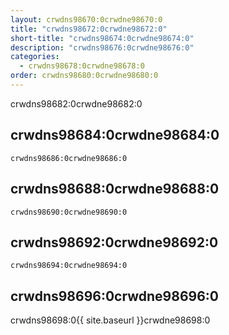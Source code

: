 ```yaml
---
layout: crwdns98670:0crwdne98670:0
title: "crwdns98672:0crwdne98672:0"
short-title: "crwdns98674:0crwdne98674:0"
description: "crwdns98676:0crwdne98676:0"
categories:
  - crwdns98678:0crwdne98678:0
order: crwdns98680:0crwdne98680:0
---
```

crwdns98682:0crwdne98682:0

## crwdns98684:0crwdne98684:0

    crwdns98686:0crwdne98686:0
    

## crwdns98688:0crwdne98688:0

    crwdns98690:0crwdne98690:0
    

## crwdns98692:0crwdne98692:0

    crwdns98694:0crwdne98694:0
    

## crwdns98696:0crwdne98696:0

crwdns98698:0{{ site.baseurl }}crwdne98698:0